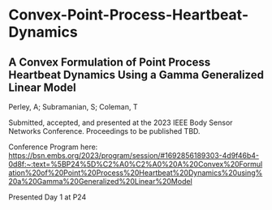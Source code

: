 # Convex-Point-Process-Heartbeat-Dynamics

## A Convex Formulation of Point Process Heartbeat Dynamics Using a Gamma Generalized Linear Model
Perley, A; Subramanian, S; Coleman, T

Submitted, accepted, and presented at the 2023 IEEE Body Sensor Networks Conference. Proceedings to be published TBD.

Conference Program here:
https://bsn.embs.org/2023/program/session/#1692856189303-4d9f46b4-0d8f:~:text=%5BP24%5D%C2%A0%C2%A0%20A%20Convex%20Formulation%20of%20Point%20Process%20Heartbeat%20Dynamics%20using%20a%20Gamma%20Generalized%20Linear%20Model

Presented Day 1 at P24
